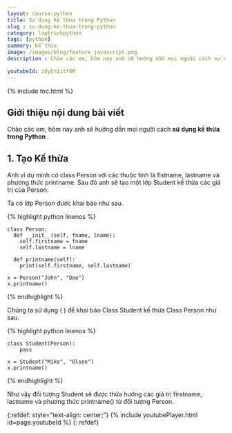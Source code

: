 ```yaml
---
layout: course-python
title: Sử dụng Kế thừa trong Python
slug : su-dung-ke-thua-trong-python
category: laptrinhpython
tags: [python]
summery: Kế thừa
image: /images/blog/feature_javascript.png
description : Chào các em, hôm nay anh sẽ hướng dẫn mọi người cách sử dụng kế thừa trong python là gì

youtubeId: z0yEn1itf0M
---
```


{% include toc.html %}

## **Giới thiệu nội dung bài viết**

Chào các em, hôm nay anh sẽ hướng dẫn mọi người cách <b> sử dụng kế thừa trong Python </b>. 


## **1. Tạo Kế thừa**

Anh ví dụ mình có class Person với các thuộc tính là fistname, lastname và phương thức printname. Sau đó anh sẽ tạo một lớp Student kế thừa các giá trị của Person.

Ta có lớp Person được khai báo như sau.


{% highlight python  linenos %}

  	class Person:
	  def __init__(self, fname, lname):
	    self.firstname = fname
	    self.lastname = lname

	  def printname(self):
    	print(self.firstname, self.lastname)

	x = Person("John", "Doe")
	x.printname()

{% endhighlight %}


Chúng ta sử dụng ( ) để khai báo Class Student kế thừa Class Person như sau.


{% highlight python  linenos %}

  	class Student(Person):
  		pass

  	x = Student("Mike", "Olsen")
	x.printname()

{% endhighlight %}

Như vậy đối tượng Student sẽ được thừa hưởng các giá trị firstname, lastname và phương thức printname() từ đối tượng Person.

{:refdef: style="text-align: center;"}
{% include youtubePlayer.html id=page.youtubeId %}
{: refdef}









